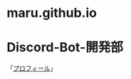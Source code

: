 # maru.github.io
# Discord-Bot-開発部

「<a href="file:///C:/Users/PC_User/Documents/1_HTML/index.html">プロフィール</a>」
